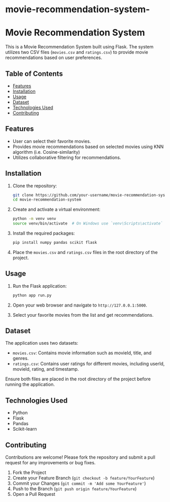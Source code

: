 ﻿# movie-recommendation-system-
# Movie Recommendation System

This is a Movie Recommendation System built using Flask. The system utilizes two CSV files (`movies.csv` and `ratings.csv`) to provide movie recommendations based on user preferences.

## Table of Contents

- [Features](#features)
- [Installation](#installation)
- [Usage](#usage)
- [Dataset](#dataset)
- [Technologies Used](#technologies-used)
- [Contributing](#contributing)

## Features

- User can select their favorite movies.
- Provides movie recommendations based on selected movies using KNN algorithm (i.e. Cosine-similarity)
- Utilizes collaborative filtering for recommendations.

## Installation

1. Clone the repository:

    ```bash
    git clone https://github.com/your-username/movie-recommendation-system.git
    cd movie-recommendation-system
    ```

2. Create and activate a virtual environment:

    ```bash
    python -m venv venv
    source venv/bin/activate  # On Windows use `venv\Scripts\activate`
    ```

3. Install the required packages:

    ```bash
    pip install numpy pandas scikit flask
    ```

4. Place the `movies.csv` and `ratings.csv` files in the root directory of the project.

## Usage

1. Run the Flask application:

    ```bash
    python app run.py
    ```

2. Open your web browser and navigate to `http://127.0.0.1:5000`.

3. Select your favorite movies from the list and get recommendations.

## Dataset

The application uses two datasets:

- `movies.csv`: Contains movie information such as movieId, title, and genres.
- `ratings.csv`: Contains user ratings for different movies, including userId, movieId, rating, and timestamp.

Ensure both files are placed in the root directory of the project before running the application.

## Technologies Used

- Python
- Flask
- Pandas
- Scikit-learn

## Contributing

Contributions are welcome! Please fork the repository and submit a pull request for any improvements or bug fixes.

1. Fork the Project
2. Create your Feature Branch (`git checkout -b feature/YourFeature`)
3. Commit your Changes (`git commit -m 'Add some YourFeature'`)
4. Push to the Branch (`git push origin feature/YourFeature`)
5. Open a Pull Request

